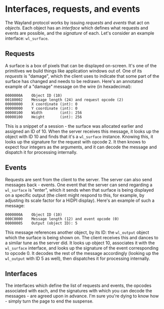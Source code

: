 # Interfaces, requests, and events

The Wayland protocol works by issuing *requests* and *events* that act on
*objects*. Each object has an *interface* which defines what requests and events
are possible, and the *signature* of each. Let's consider an example interface:
`wl_surface`.

## Requests

A surface is a box of pixels that can be displayed on-screen. It's one of the
primitives we build things like application windows out of. One of its
*requests* is "damage", which the client uses to indicate that some part of the
surface has changed and needs to be redrawn. Here's an annotated example of a
"damage" message on the wire (in hexadecimal):

    0000000A    Object ID (10)
    00180002    Message length (24) and request opcode (2)
    00000000    X coordinate (int): 0
    00000000    Y coordinate (int): 0
    00000100    Width        (int): 256
    00000100    Height       (int): 256

This is a snippet of a session - the surface was allocated earlier and assigned
an ID of 10. When the server receives this message, it looks up the object with
ID 10 and finds that it's a `wl_surface` instance. Knowing this, it looks up the
signature for the request with opcode 2. It then knows to expect four integers
as the arguments, and it can decode the message and dispatch it for processing
internally.

## Events

Requests are sent from the client to the server. The server can also send
messages back - events. One event that the server can send regarding a
`wl_surface` is "enter", which it sends when that surface is being displayed on
a specific output (the client might respond to this, for example, by adjusting
its scale factor for a HiDPI display). Here's an example of such a message:

    0000000A    Object ID (10)
    000C0000    Message length (12) and event opcode (0)
    00000005    Output (object ID): 5

This message references another object, by its ID: the `wl_output` object which
the surface is being shown on. The client receives this and dances to a similar
tune as the server did. It looks up object 10, associates it with the
`wl_surface` interface, and looks up the signature of the event corresponding to
opcode 0. It decodes the rest of the message accordingly (looking up the
`wl_output` with ID 5 as well), then dispatches it for processing internally.

## Interfaces

The interfaces which define the list of requests and events, the opcodes
associated with each, and the signatures with which you can decode the messages -
are agreed upon in advance. I'm sure you're dying to know how - simply turn the
page to end the suspense.

